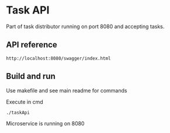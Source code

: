 # Task API

Part of task distributor running on port 8080 and accepting tasks.

## API reference
```
http://localhost:8080/swagger/index.html
```

## Build and run

Use makefile and see main readme for commands

Execute in cmd
```
./taskApi
```

Microservice is running on 8080